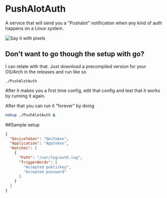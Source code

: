 PushAlotAuth
============

A service that will send you a "Pushalot" notification when any kind of auth happens on a Linux system.

![Say it with pixels](http://i.imgur.com/FVyjd5b.png)

## Don't want to go though the setup with go?

I can relate with that. Just download a precompiled version for your OS/Arch in the releases and run like so

`./PushAlotAuth`

After it makes you a first time config, edit that config and test that it works by running it again.

After that you can run it "forever" by doing

```bash
nohup ./PushAlotAuth &
```

##Sample setup

```json
{
  "DeviceToken": "DevToken",
  "Application": "Apptoken",
  "Watches": [
    {
      "Path": "/var/log/auth.log",
      "TriggerWords": [
        "Accepted publickey",
        "Accepted password"
      ]
    }
  ]
}
```
